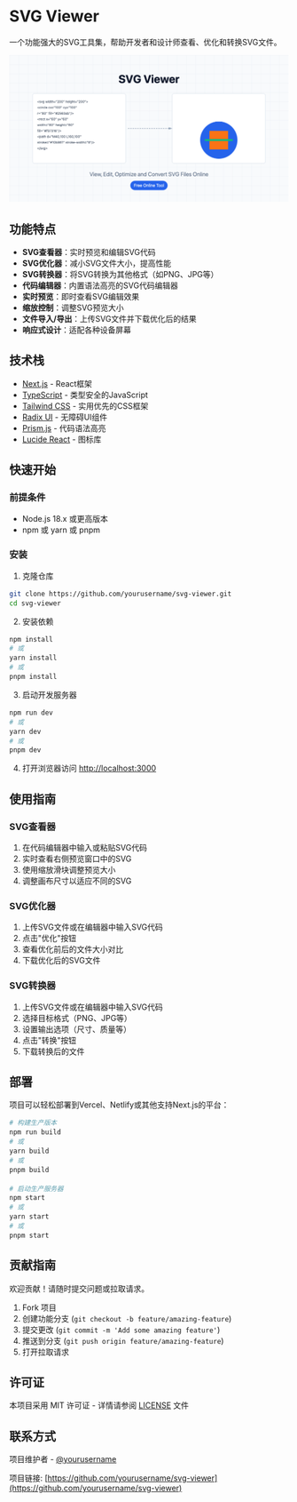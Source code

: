 # SVG Viewer

一个功能强大的SVG工具集，帮助开发者和设计师查看、优化和转换SVG文件。

![SVG Viewer](public/og-image.png)

## 功能特点

- **SVG查看器**：实时预览和编辑SVG代码
- **SVG优化器**：减小SVG文件大小，提高性能
- **SVG转换器**：将SVG转换为其他格式（如PNG、JPG等）
- **代码编辑器**：内置语法高亮的SVG代码编辑器
- **实时预览**：即时查看SVG编辑效果
- **缩放控制**：调整SVG预览大小
- **文件导入/导出**：上传SVG文件并下载优化后的结果
- **响应式设计**：适配各种设备屏幕

## 技术栈

- [Next.js](https://nextjs.org/) - React框架
- [TypeScript](https://www.typescriptlang.org/) - 类型安全的JavaScript
- [Tailwind CSS](https://tailwindcss.com/) - 实用优先的CSS框架
- [Radix UI](https://www.radix-ui.com/) - 无障碍UI组件
- [Prism.js](https://prismjs.com/) - 代码语法高亮
- [Lucide React](https://lucide.dev/) - 图标库

## 快速开始

### 前提条件

- Node.js 18.x 或更高版本
- npm 或 yarn 或 pnpm

### 安装

1. 克隆仓库

```bash
git clone https://github.com/yourusername/svg-viewer.git
cd svg-viewer
```

2. 安装依赖

```bash
npm install
# 或
yarn install
# 或
pnpm install
```

3. 启动开发服务器

```bash
npm run dev
# 或
yarn dev
# 或
pnpm dev
```

4. 打开浏览器访问 [http://localhost:3000](http://localhost:3000)

## 使用指南

### SVG查看器

1. 在代码编辑器中输入或粘贴SVG代码
2. 实时查看右侧预览窗口中的SVG
3. 使用缩放滑块调整预览大小
4. 调整画布尺寸以适应不同的SVG

### SVG优化器

1. 上传SVG文件或在编辑器中输入SVG代码
2. 点击"优化"按钮
3. 查看优化前后的文件大小对比
4. 下载优化后的SVG文件

### SVG转换器

1. 上传SVG文件或在编辑器中输入SVG代码
2. 选择目标格式（PNG、JPG等）
3. 设置输出选项（尺寸、质量等）
4. 点击"转换"按钮
5. 下载转换后的文件

## 部署

项目可以轻松部署到Vercel、Netlify或其他支持Next.js的平台：

```bash
# 构建生产版本
npm run build
# 或
yarn build
# 或
pnpm build

# 启动生产服务器
npm start
# 或
yarn start
# 或
pnpm start
```

## 贡献指南

欢迎贡献！请随时提交问题或拉取请求。

1. Fork 项目
2. 创建功能分支 (`git checkout -b feature/amazing-feature`)
3. 提交更改 (`git commit -m 'Add some amazing feature'`)
4. 推送到分支 (`git push origin feature/amazing-feature`)
5. 打开拉取请求

## 许可证

本项目采用 MIT 许可证 - 详情请参阅 [LICENSE](LICENSE) 文件

## 联系方式

项目维护者 - [@yourusername](https://github.com/yourusername)

项目链接: [https://github.com/yourusername/svg-viewer](https://github.com/yourusername/svg-viewer) 